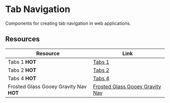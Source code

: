 # Tab Navigation

Components for creating tab navigation in web applications.

## Resources

| Resource | Link |
|---|---|
| Tabs 1 **HOT** | [Tabs 1](https://codepen.io/RGonyeau/pen/Mvrzxx) |
| Tabs 2 **HOT** | [Tabs 2](https://codepen.io/jdniki/pen/PzZERJ) |
| Tabs 4 **HOT** | [Tabs 4](https://codepen.io/creativetim/pen/EgVBXa) |
| Frosted Glass Gooey Gravity Nav **HOT** | [Frosted Glass Gooey Gravity Nav](https://codepen.io/simeydotme/pen/qEBmggz) | 